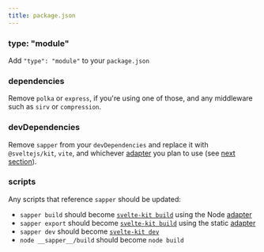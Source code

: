 ```yaml
---
title: package.json
---
```


### type: "module"

Add `"type": "module"` to your `package.json`

### dependencies

Remove `polka` or `express`, if you're using one of those, and any middleware such as `sirv` or `compression`.

### devDependencies

Remove `sapper` from your `devDependencies` and replace it with `@sveltejs/kit`, `vite`, and whichever [adapter](/docs#adapters) you plan to use (see [next section](#project-files-configuration)).

### scripts

Any scripts that reference `sapper` should be updated:

- `sapper build` should become [`svelte-kit build`](/docs#command-line-interface-svelte-kit-build) using the Node [adapter](/docs#adapters)
- `sapper export` should become [`svelte-kit build`](/docs#command-line-interface-svelte-kit-build) using the static [adapter](/docs#adapters)
- `sapper dev` should become [`svelte-kit dev`](/docs#command-line-interface-svelte-kit-dev)
- `node __sapper__/build` should become `node build`
